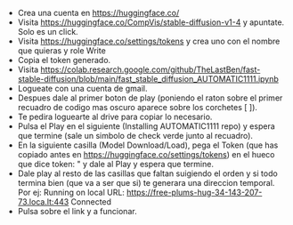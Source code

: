- Crea una cuenta en https://huggingface.co/
- Visita https://huggingface.co/CompVis/stable-diffusion-v1-4 y apuntate. Solo es un click.
- Visita https://huggingface.co/settings/tokens y crea uno con el nombre que quieras y role Write
- Copia el token generado. 
- Visita https://colab.research.google.com/github/TheLastBen/fast-stable-diffusion/blob/main/fast_stable_diffusion_AUTOMATIC1111.ipynb
- Logueate con una cuenta de gmail. 
- Despues dale al primer boton de play (poniendo el raton sobre el primer recuadro de codigo mas oscuro aparece sobre los corchetes [ ]).
- Te pedira loguearte al drive para copiar lo necesario.
- Pulsa el Play en el siguiente (Installing AUTOMATIC1111 repo) y espera que termine (sale un simbolo de check verde junto al recuadro).
- En la siguiente casilla (Model Download/Load), pega el Token (que has copiado antes en https://huggingface.co/settings/tokens) en el hueco que dice token: " y dale al Play y espera que termine.
- Dale play al resto de las casillas que faltan suigiendo el orden y si todo termina bien (que va a ser que si) te generara una direccion temporal. Por ej:
     Running on local URL:  https://free-plums-hug-34-143-207-73.loca.lt:443
     Connected
- Pulsa sobre el link y a funcionar.
